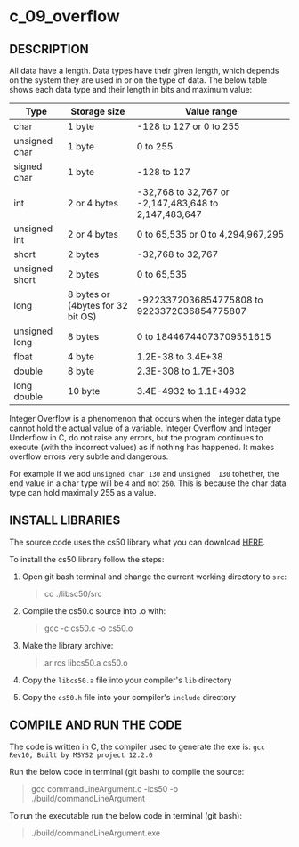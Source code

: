 # c_09_overflow

## DESCRIPTION

All data have a length. Data types have their given length, which depends on the system they are used in or on the type of data. The below table shows each data type and their length in bits and maximum value:

| Type | Storage size | Value range |
|------|--------------|-------------|
| char | 1 byte | -128 to 127 or 0 to 255 |
| unsigned char | 1 byte | 0 to 255 |
| signed char | 1 byte | -128 to 127 |
| int | 2 or 4 bytes | -32,768 to 32,767 or -2,147,483,648 to 2,147,483,647 |
| unsigned int | 2 or 4 bytes | 0 to 65,535 or 0 to 4,294,967,295 |
| short | 2 bytes | -32,768 to 32,767 |
| unsigned short | 2 bytes | 0 to 65,535 |
| long | 8 bytes or (4bytes for 32 bit OS) | -9223372036854775808 to 9223372036854775807 |
| unsigned long | 8 bytes | 0 to 18446744073709551615 |
| float | 4 byte | 1.2E-38 to 3.4E+38 | 6 decimal places |
| double | 8 byte | 2.3E-308 to 1.7E+308 | 15 decimal places |
| long double | 10 byte | 3.4E-4932 to 1.1E+4932 | 19 decimal places |

Integer Overflow is a phenomenon that occurs when the integer data type cannot hold the actual value of a variable. Integer Overflow and Integer Underflow in C, do not raise any errors, but the program continues to execute (with the incorrect values) as if nothing has happened. It makes overflow errors very subtle and dangerous.

For example if we add `unsigned char 130` and `unsigned  130` tohether, the end value in a char type will be `4` and not `260`. This is because the char data type can hold maximally 255 as a value.

## INSTALL LIBRARIES

The source code uses the cs50 library what you can download [HERE](https://github.com/cs50/libcs50).

To install the cs50 library follow the steps:

1. Open git bash terminal and change the current working directory to `src`:  
   > cd ./libsc50/src

2. Compile the cs50.c source into .o with:
   > gcc -c cs50.c -o cs50.o

3. Make the library archive:  
   > ar rcs libcs50.a cs50.o

4. Copy the `libcs50.a` file into your compiler's `lib` directory

5. Copy the `cs50.h` file into your compiler's `include` directory

## COMPILE AND RUN THE CODE

The code is written in C, the compiler used to generate the exe is: `gcc Rev10, Built by MSYS2 project 12.2.0`

Run the below code in terminal (git bash) to compile the source:

> gcc commandLineArgument.c -lcs50 -o ./build/commandLineArgument

To run the executable run the below code in terminal (git bash):

> ./build/commandLineArgument.exe

